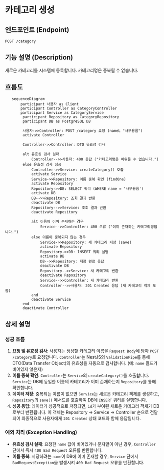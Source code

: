 # 카테고리 생성

## 엔드포인트 (Endpoint)

`POST /category`

## 기능 설명 (Description)

새로운 카테고리를 시스템에 등록합니다. 카테고리명은 중복될 수 없습니다.

## 흐름도

```mermaid
   sequenceDiagram
       participant 사용자 as Client
       participant Controller as CategoryController
       participant Service as CategoryService
        participant Repository as CategoryRepository
        participant DB as PostgreSQL DB

        사용자->>Controller: POST /category 요청 (nameL "사무용품")
        activate Controller

        Controller->>Controller: DTO 유효성 검사

        alt 유효성 검사 실패
            Controller-->>사용자: 400 응답 ("카테고리명은 비워둘 수 없습니다.")
        else 유효성 검사 성공
            Controller->>Service: createCategory() 호출
            activate Service
            Service->>Repository: 이름 중복 확인 (findOne)
            activate Repository
            Repository->>DB: SELECT 쿼리 (WHERE name = '사무용품')
            activate DB
            DB-->>Repository: 조회 결과 반환
            deactivate DB
            Repository-->>Service: 조회 결과 반환
            deactivate Repository

            alt 이름이 이미 존재하는 경우
                Service-->>Controller: 400 오류 ("이미 존재하는 카테고리명입니다.")
            else 이름이 중복되지 않는 경우
                Service->>Repository: 새 카테고리 저장 (save)
                activate Repository
                Repository->>DB: INSERT 쿼리 실행
                activate DB
                DB-->>Repository: 저장 완료 응답
                deactivate DB
                Repository-->>Service: 새 카테고리 반환
                deactivate Repository
                Service-->>Controller: 새 카테고리 반환
                Controller-->>사용자: 201 Created 응답 (새 카테고리 객체 포함)
            end
            deactivate Service
        end
        deactivate Controller
```

## 상세 설명

### 성공 흐름

1.  **요청 및 유효성 검사**: 사용자는 생성할 카테고리 이름을 `Request Body`에 담아 `POST /category`로 요청합니다. `Controller`는 NestJS의 `ValidationPipe`를 통해 DTO(Data Transfer Object)의 유효성을 자동으로 검사합니다. (예: `name` 필드가 비어있지 않은지)
2.  **이름 중복 확인**: `Controller`는 `Service`의 `createCategory()`를 호출합니다. `Service`는 DB에 동일한 이름의 카테고리가 이미 존재하는지 `Repository`를 통해 확인합니다.
3.  **데이터 저장**: 중복되는 이름이 없으면 `Service`는 새로운 카테고리 객체를 생성하고, `Repository`의 `save()` 메서드를 호출하여 DB에 `INSERT` 쿼리를 실행합니다.
4.  **성공 응답**: 데이터가 성공적으로 저장되면, `id`가 부여된 새로운 카테고리 객체가 DB로부터 반환됩니다. 이 객체는 Repository → Service → Controller 순으로 전달되어 최종적으로 사용자에게 `201 Created` 상태 코드와 함께 응답됩니다.

### 예외 처리 (Exception Handling)

- **유효성 검사 실패**: 요청한 `name` 값이 비어있거나 문자열이 아닌 경우, `Controller` 단에서 즉시 `400 Bad Request` 오류를 반환합니다.
- **이름 중복**: 저장하려는 `name`이 DB에 이미 존재할 경우, `Service` 단에서 `BadRequestException`을 발생시켜 `400 Bad Request` 오류를 반환합니다.
